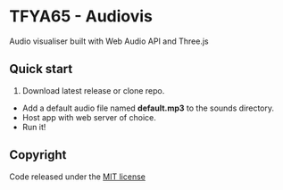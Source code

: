 # TFYA65 - Audiovis

Audio visualiser built with Web Audio API and Three.js


## Quick start
  1. Download latest release or clone repo.
  - Add a default audio file named **default.mp3** to the sounds directory.
  - Host app with web server of choice.
  - Run it!




## Copyright
Code released under the [MIT license](../master/LICENSE)
